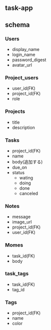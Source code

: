 ## task-app

## schema

### Users

- display_name
- login_name
- password_digest
- avatar_url

### Project_users

- user_id(FK)
- project_id(FK)
- role

### Projects

- title
- description

### Tasks

- project_id(FK)
- name
- body(追加する)
- due_on
- status
  - wating
  - doing
  - done
  - canceled

### Notes

- message
- image_url
- project_id(FK)
- user_id(FK)

### Momes

- task_id(FK)
- body

### task_tags

- task_id(FK)
- tag_id

### Tags

- project_id(FK)
- name
- color

